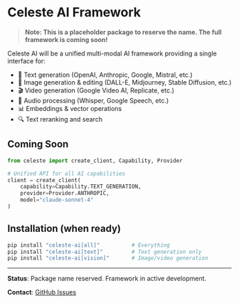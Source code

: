 # Celeste AI Framework

> **Note: This is a placeholder package to reserve the name. The full framework is coming soon!**

Celeste AI will be a unified multi-modal AI framework providing a single interface for:

- 🤖 Text generation (OpenAI, Anthropic, Google, Mistral, etc.)
- 🎨 Image generation & editing (DALL-E, Midjourney, Stable Diffusion, etc.)
- 🎬 Video generation (Google Video AI, Replicate, etc.)
- 🎵 Audio processing (Whisper, Google Speech, etc.)
- 📊 Embeddings & vector operations
- 🔍 Text reranking and search

## Coming Soon

```python
from celeste import create_client, Capability, Provider

# Unified API for all AI capabilities
client = create_client(
    capability=Capability.TEXT_GENERATION,
    provider=Provider.ANTHROPIC,
    model="claude-sonnet-4"
)
```

## Installation (when ready)

```bash
pip install "celeste-ai[all]"          # Everything
pip install "celeste-ai[text]"         # Text generation only
pip install "celeste-ai[vision]"       # Image/video generation
```

---

**Status**: Package name reserved. Framework in active development.

**Contact**: [GitHub Issues](https://github.com/agent-kai/celeste-ai)
